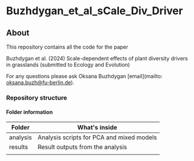 # Buzhdygan_et_al_sCale_Div_Driver

## About

This repository contains all the code for the paper

Buzhdygan et al. (2024) Scale-dependent effects of plant diversity drivers in grasslands (submitted to Ecology and Evolution)

For any questions please ask Oksana Buzhdygan [email](mailto: oksana.buzh@fu-berlin.de).

### Repository structure


#### Folder information

| Folder         | What's inside                                  |
| -------------- | ---------------------------------------------- |
| analysis       | Analysis scripts for PCA and mixed models      |
| results        | Result outputs from the analysis               |
|                |                                                |